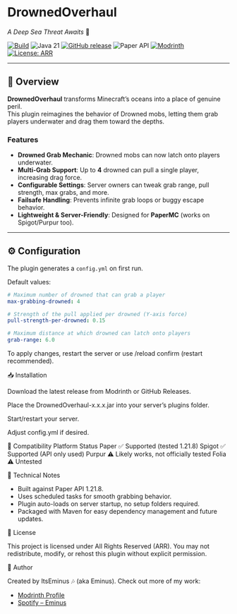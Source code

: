 # DrownedOverhaul  
*A Deep Sea Threat Awaits* 🌊  

[![Build](https://img.shields.io/badge/build-passing-brightgreen)](https://github.com/KerricB/DrownedOverhaul)
![Java 21](https://img.shields.io/badge/Java-21-007396)
[![GitHub release](https://img.shields.io/github/v/release/KerricB/DrownedOverhaul?display_name=tag&sort=semver)](https://github.com/KerricB/DrownedOverhaul/releases)
![Paper API](https://img.shields.io/badge/API-Paper%201.21.x-2ea44f)
[![Modrinth](https://img.shields.io/badge/Modrinth-Page-brightgreen?logo=modrinth)](https://modrinth.com/plugin/drownedoverhaul-a-deep-sea-threat-awaits)
[![License: ARR](https://img.shields.io/badge/license-All%20Rights%20Reserved-red.svg)](LICENSE)

---

## 📖 Overview
**DrownedOverhaul** transforms Minecraft’s oceans into a place of genuine peril.  
This plugin reimagines the behavior of Drowned mobs, letting them grab players underwater and drag them toward the depths.

### Features
- **Drowned Grab Mechanic**: Drowned mobs can now latch onto players underwater.  
- **Multi-Grab Support**: Up to **4** drowned can pull a single player, increasing drag force.  
- **Configurable Settings**: Server owners can tweak grab range, pull strength, max grabs, and more.  
- **Failsafe Handling**: Prevents infinite grab loops or buggy escape behavior.  
- **Lightweight & Server-Friendly**: Designed for **PaperMC** (works on Spigot/Purpur too).

---

## ⚙️ Configuration
The plugin generates a `config.yml` on first run.  

Default values:
```yaml
# Maximum number of drowned that can grab a player
max-grabbing-drowned: 4

# Strength of the pull applied per drowned (Y-axis force)
pull-strength-per-drowned: 0.15

# Maximum distance at which drowned can latch onto players
grab-range: 6.0

```
To apply changes, restart the server or use /reload confirm (restart recommended).

📥 Installation

Download the latest release from Modrinth
 or GitHub Releases.

Place the DrownedOverhaul-x.x.x.jar into your server’s plugins folder.

Start/restart your server.

Adjust config.yml if desired.

🧩 Compatibility
Platform	Status
Paper	✅ Supported (tested 1.21.8)
Spigot	✅ Supported (API only used)
Purpur	⚠️ Likely works, not officially tested
Folia	⚠️ Untested

📌 Technical Notes
- Built against Paper API 1.21.8.
- Uses scheduled tasks for smooth grabbing behavior.
- Plugin auto-loads on server startup, no setup folders required.
- Packaged with Maven for easy dependency management and future updates.

📜 License

This project is licensed under All Rights Reserved (ARR).
You may not redistribute, modify, or rehost this plugin without explicit permission.

🧑 Author

Created by ItsEminus 🎶 (aka Eminus).
Check out more of my work:
- [Modrinth Profile](https://modrinth.com/user/ItsEminus)
- [Spotify – Eminus](https://open.spotify.com/artist/4QJFc32Jjf6H7gJwdbSrPq?si=LQajZ6otQimBnS0k6JGOlA)
